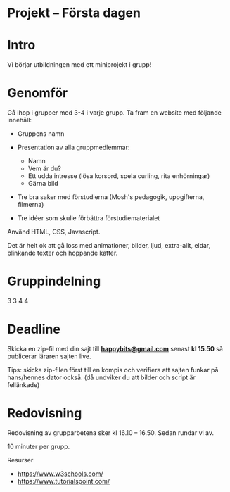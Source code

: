 # Projekt – Första dagen

# Intro

Vi börjar utbildningen med ett miniprojekt i grupp! 

# Genomför

Gå ihop i grupper med 3-4 i varje grupp. Ta fram en website med följande innehåll:

* Gruppens namn
* Presentation av alla gruppmedlemmar:
    * Namn
    * Vem är du?
    * Ett udda intresse (lösa korsord, spela curling, rita enhörningar)
    * Gärna bild
    
* Tre bra saker med förstudierna (Mosh's pedagogik, uppgifterna, filmerna)

* Tre idéer som skulle förbättra förstudiematerialet 

Använd HTML, CSS, Javascript. 

Det är helt ok att gå loss med animationer, bilder, ljud, extra-allt, eldar, blinkande texter och hoppande katter.

# Gruppindelning

3 3 4 4

# Deadline

Skicka en zip-fil med din sajt till **happybits@gmail.com** senast **kl 15.50** så publicerar läraren sajten live.

Tips: skicka zip-filen först till en kompis och verifiera att sajten funkar på hans/hennes dator också. (då undviker du att bilder och script är fellänkade)

# Redovisning

Redovisning av grupparbetena sker kl 16.10 – 16.50. Sedan rundar vi av.

10 minuter per grupp.

Resurser

- https://www.w3schools.com/
- https://www.tutorialspoint.com/


